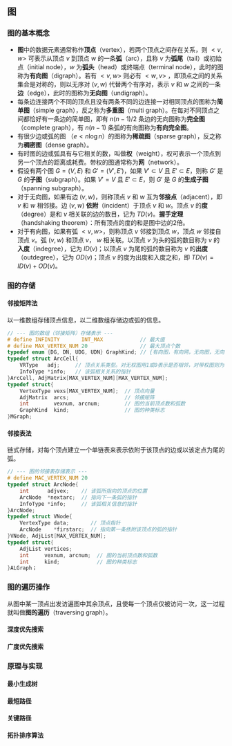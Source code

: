 ## 图
### 图的基本概念
* **图**中的数据元素通常称作**顶点**（vertex），若两个顶点之间存在关系，则 $<v, w>$ 可表示从顶点 $v$ 到顶点 $w$ 的一条**弧**（arc），且称 $v$ 为**弧尾**（tail）或初始点（initial node），$w$ 为**弧头**（head）或终端点（terminal node），此时的图称为**有向图**（digraph）。若有 $<v, w>$ 则必有 $<w, v>$ ，即顶点之间的关系集合是对称的，则以无序对 $(v, w)$ 代替两个有序对，表示 $v$ 和 $w$ 之间的一条**边**（edge），此时的图称为**无向图**（undigraph）。
* 每条边连接两个不同的顶点且没有两条不同的边连接一对相同顶点的图称为**简单图**（simple graph），反之称为**多重图**（multi graph）。在每对不同顶点之间都恰好有一条边的简单图，即有 $n(n-1)/2$ 条边的无向图称为**完全图**（complete graph），有 $n(n-1)$ 条弧的有向图称为**有向完全图**。
* 有很少边或弧的图 （$e<n\log n$）的图称为**稀疏图**（sparse graph），反之称为**稠密图**（dense graph）。
* 有时图的边或弧具有与它相关的数，叫做**权**（weight），权可表示一个顶点到另一个顶点的距离或耗费。带权的图通常称为**网**（network）。
* 假设有两个图 $G=(V,{E})$ 和 $G'=(V',{E'})$，如果 $V'\subset V$ 且 $E'\subset E$，则称 $G'$ 是 $G$ 的**子图**（subgraph）。如果 $V'=V$ 且 $E'\subset E$，则 $G'$ 是 $G$ 的**生成子图**（spanning subgraph）。
* 对于无向图，如果有边 $(v, w)$，则称顶点 $v$ 和 $w$ 互为**邻接点**（adjacent），即 $v$ 和 $w$ 相邻接。边 $(v, w)$ **依附**（incident）于顶点 $v$ 和 $w$。顶点 $v$ 的**度**（degree）是和 $v$ 相关联的边的数目，记为 $TD(v)$。**握手定理**（handshaking theorem）：所有顶点的度的和是图中边的2倍。
* 对于有向图，如果有弧 $<v, w>$，则称顶点 $v$ 邻接到顶点 $w$，顶点 $w$ 邻接自顶点 $v$。弧 $(v, w)$ 和顶点 $v$， $w$ 相关联。以顶点 $v$ 为头的弧的数目称为 $v$ 的**入度**（indegree），记为 $ID(v)$；以顶点 $v$ 为尾的弧的数目称为 $v$ 的**出度**（outdegree），记为 $OD(v)$；顶点 $v$ 的度为出度和入度之和，即 $TD(v)=ID(v)+OD(v)$。

### 图的存储
#### 邻接矩阵法
以一维数组存储顶点信息，以二维数组存储边或弧的信息。
``` c
// --- 图的数组（邻接矩阵）存储表示 ---
# define INFINITY       INT_MAX            // 最大值
# define MAX_VERTEX_NUM 20                 // 最大顶点个数
typedef enum {DG, DN, UDG, UDN} GraphKind; // {有向图，有向网，无向图，无向网}
typedef struct ArcCell{
    VRType   adj;     // 顶点关系类型。对无权图用1或0表示是否相邻，对带权图则为权值类型。
    InfoType *info;   // 该弧相关关系的指针
}ArcCell, AdjMatrix[MAX_VERTEX_NUM][MAX_VERTEX_NUM];
typedef struct{
    VertexType vexs[MAX_VERTEX_NUM];  // 顶点向量
    AdjMatrix  arcs;                  // 邻接矩阵
    int        vexnum, arcnum;        // 图的当前顶点数和弧数
    GraphKind  kind;                  // 图的种类标志
}MGraph;
```

#### 邻接表法
链式存储，对每个顶点建立一个单链表来表示依附于该顶点的边或以该定点为尾的弧。
``` c
// --- 图的邻接表存储表示 ---
# define MAC_VERTEX_NUM 20
typedef struct ArcNode{
    int      adjvex;    // 该弧所指向的顶点的位置
    ArcNode  *nextarc;  // 指向下一条弧的指针
    InfoType *info;     // 该弧相关信息的指针
}ArcNode;
typedef struct VNode{
    VertexType data;       // 顶点指针
    ArcNode    *firstarc;  // 指向第一条依附该顶点的弧的指针
}VNode, AdjList[MAX_VERTEX_NUM];
typedef struct{
    AdjList vertices;
    int     vexnum, arcnum;  // 图的当前顶点数和弧数
    int     kind;            // 图的种类标志
}ALGraph；
```

### 图的遍历操作
从图中某一顶点出发访遍图中其余顶点，且使每一个顶点仅被访问一次，这一过程就叫做**图的遍历**（traversing graph）。

#### 深度优先搜索
#### 广度优先搜索

### 原理与实现
#### 最小生成树
#### 最短路径
#### 关键路径
#### 拓扑排序算法
